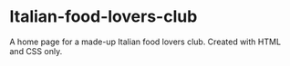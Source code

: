 # Italian-food-lovers-club
A home page for a made-up Italian food lovers club. Created with HTML and CSS only.
